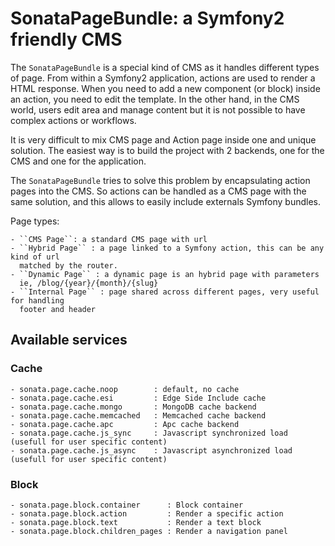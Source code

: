 SonataPageBundle: a Symfony2 friendly CMS
=========================================

The ``SonataPageBundle`` is a special kind of CMS as it handles different types of page.
From within a Symfony2 application, actions are used to render a HTML response. When
you need to add a new component (or block) inside an action, you need to edit the
template. In the other hand, in the CMS world, users edit area and manage
content but it is not possible to have complex actions or workflows.

It is very difficult to mix CMS page and Action page inside one and unique solution. The
easiest way is to build the project with 2 backends, one for the CMS and one for
the application.

The ``SonataPageBundle`` tries to solve this problem by encapsulating action pages into the CMS.
So actions can be handled as a CMS page with the same solution, and this allows
to easily include externals Symfony bundles.

Page types:

    - ``CMS Page``: a standard CMS page with url
    - ``Hybrid Page`` : a page linked to a Symfony action, this can be any kind of url
      matched by the router.
    - ``Dynamic Page`` : a dynamic page is an hybrid page with parameters
      ie, /blog/{year}/{month}/{slug}
    - ``Internal Page`` : page shared across different pages, very useful for handling
      footer and header


## Available services

### Cache

    - sonata.page.cache.noop        : default, no cache
    - sonata.page.cache.esi         : Edge Side Include cache
    - sonata.page.cache.mongo       : MongoDB cache backend
    - sonata.page.cache.memcached   : Memcached cache backend
    - sonata.page.cache.apc         : Apc cache backend
    - sonata.page.cache.js_sync     : Javascript synchronized load (usefull for user specific content)
    - sonata.page.cache.js_async    : Javascript asynchronized load (usefull for user specific content)

### Block

    - sonata.page.block.container      : Block container
    - sonata.page.block.action         : Render a specific action
    - sonata.page.block.text           : Render a text block
    - sonata.page.block.children_pages : Render a navigation panel
